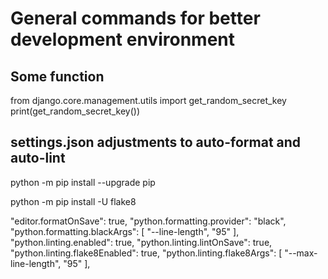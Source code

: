 # General commands for better development environment

## Some function

  from django.core.management.utils import get_random_secret_key
  print(get_random_secret_key())

## settings.json adjustments to auto-format and auto-lint

  python -m pip install --upgrade pip

  python -m pip install -U flake8

  "editor.formatOnSave": true,
  "python.formatting.provider": "black",
  "python.formatting.blackArgs": [
    "--line-length",
    "95"
  ],
  "python.linting.enabled": true,
  "python.linting.lintOnSave": true,
  "python.linting.flake8Enabled": true,
  "python.linting.flake8Args": [
    "--max-line-length",
    "95"
  ],
